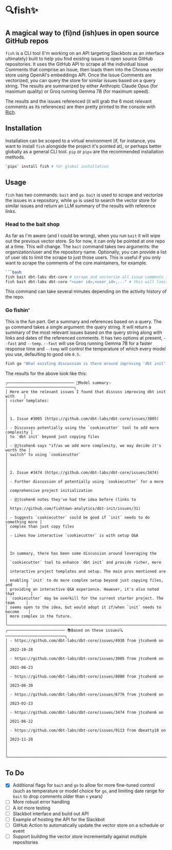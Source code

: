 # 🔍fish✨

## A magical way to (fi)nd (ish)ues in open source GitHub repos

`fish` is a CLI tool (I'm working on an API targeting Slackbots as an interface ultimately) built to help you find existing issues in open source GitHub repositories. It uses the GitHub API to scrape all the individual Issue Comments that comprise an Issue, then loads them into the Chroma vector store using OpenAI's embeddings API. Once the Issue Comments are vectorized, you can query the store for similar issues based on a query string. The results are summarized by either Anthropic Claude Opus (for maximum quality) or Groq running Gemma 7B (for maximum speed).

The results and the issues referenced (it will grab the 6 most relevant comments as its references) are then pretty printed to the console with [Rich](https://rich.readthedocs.io/en/stable/introduction.html).

## Installation

Installation can be scoped to a virtual environment (if, for instance, you want to install `fish` alongside the project it's pointed at), or perhaps better globally as a general CLI tool. `pip` or `pipx` are the recommended installation methods.

```bash
`pipx` install fish # for global installation
```

## Usage

`fish` has two commands: `bait` and `go`. `bait` is used to scrape and vectorize the issues in a repository, while `go` is used to search the vector store for similar issues and return an LLM summary of the results with reference links.

### Head to the bait shop

As far as I'm aware (and I could be wrong), when you run `bait` it will wipe out the previous vector store. So for now, it can only be pointed at one repo at a time. This _will_ change. The `bait` command takes two arguments: the organization/user and the repository name. Optionally, you can provide a list of user ids to limit the scrape to just those users. This is useful if you only want to scrape the comments of the core maintainers, for example.

````bash
```bash
fish bait dbt-labs dbt-core # scrape and vectorize all issue comments in dbt-labs/dbt-core
fish bait dbt-labs dbt-core "<user id>,<user_id>,..." # this will limit the comments scraped to the list of user ids provided
````

This command can take several minutes depending on the activity history of the repo.

### Go fishin'

This is the fun part. Get a summary and references based on a query. The `go` command takes a single argument: the query string. It will return a summary of the most relevant issues based on the query string along with links and dates of the referenced comments. It has two options at present, `--fast` and `--temp`. `--fast` will use Groq running Gemma 7B for a faster response time and `--temp` will control the temperature of which every model you use, defaulting to good ole `0.5`.

```bash
fish go "What existing discussion is there around improving 'dbt init' with richer templates?"
```

The results for the above look like this:

```terminal
╭───────────────────────────── 📝Model summary✨ ──────────────────────────────╮
│ Here are the relevant issues I found that discuss improving dbt init with    │
│ richer templates:                                                            │
│                                                                              │
│ 1. Issue #3005 (https://github.com/dbt-labs/dbt-core/issues/3005)            │
│ - Discusses potentially using the `cookiecutter` tool to add more complexity │
│ to `dbt init` beyond just copying files                                      │
│ - @jtcohen6 says "if/as we add more complexity, we may decide it's worth the │
│ switch" to using `cookiecutter`                                              │
│                                                                              │
│ 2. Issue #3474 (https://github.com/dbt-labs/dbt-core/issues/3474)            │
│ - Further discussion of potentially using `cookiecutter` for a more          │
│ comprehensive project initialization                                         │
│ - @jtcohen6 notes they've had the idea before (links to                      │
│ https://github.com/fishtown-analytics/dbt-init/issues/31)                    │
│ - Suggests `cookiecutter` could be good if `init` needs to do something more │
│ complex than just copy files                                                 │
│ - Likes how interactive `cookiecutter` is with setup Q&A                     │
│                                                                              │
│ In summary, there has been some discussion around leveraging the             │
│ `cookiecutter` tool to enhance `dbt init` and provide richer, more           │
│ interactive project templates and setup. The main pros mentioned are         │
│ enabling `init` to do more complex setup beyond just copying files, and      │
│ providing an interactive Q&A experience. However, it's also noted that       │
│ `cookiecutter` may be overkill for the current starter project. The team     │
│ seems open to the idea, but would adopt it if/when `init` needs to become    │
│ more complex in the future.                                                  │
╰──────────────────────────────────────────────────────────────────────────────╯
╭───────────────────────── 📚Based on these issues🔍 ──────────────────────────╮
│ - https://github.com/dbt-labs/dbt-core/issues/4938 from jtcohen6 on          │
│ 2022-10-28                                                                   │
│ - https://github.com/dbt-labs/dbt-core/issues/3005 from jtcohen6 on          │
│ 2021-06-23                                                                   │
│ - https://github.com/dbt-labs/dbt-core/issues/8000 from jtcohen6 on          │
│ 2023-06-30                                                                   │
│ - https://github.com/dbt-labs/dbt-core/issues/6776 from jtcohen6 on          │
│ 2023-02-23                                                                   │
│ - https://github.com/dbt-labs/dbt-core/issues/3474 from jtcohen6 on          │
│ 2021-06-22                                                                   │
│ - https://github.com/dbt-labs/dbt-core/issues/9113 from dbeatty10 on         │
│ 2023-11-28                                                                   │
│                                                                              │
╰──────────────────────────────────────────────────────────────────────────────╯
```

## To Do

- [x] Additional flags for `bait` and `go` to allow for more fine-tuned control (such as temperature or model choice for `go`, and limiting date range for `bait` to drop comments older than `n` years)
- [ ] More robust error handling
- [ ] A _lot_ more testing
- [ ] Slackbot interface and build out API
- [ ] Example of hosting the API for the Slackbot
- [ ] GitHub Action to automatically update the vector store on a schedule or event
- [ ] Support building the vector store incrementally against multiple repositories
